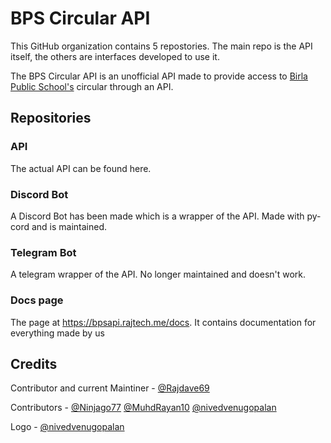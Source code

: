 # BPS Circular API

This GitHub organization contains 5 repostories. The main repo is the API itself, the others are interfaces developed to use it. 

The BPS Circular API is an unofficial API made to provide access to [Birla Public School's](https://www.bpsdoha.net) circular through an API.

## Repositories

### API

The actual API can be found here.

### Discord Bot

A Discord Bot has been made which is a wrapper of the API. Made with py-cord and is maintained.

### Telegram Bot

A telegram wrapper of the API. No longer maintained and doesn't work.

### Docs page

The page at https://bpsapi.rajtech.me/docs. It contains documentation for everything made by us

## Credits

Contributor and current Maintiner - [@Rajdave69](https://github.com/Rajdave69)

Contributors - [@Ninjago77](https://github.com/Ninjago77) [@MuhdRayan10](https://github.com/MuhdRayan10) [@nivedvenugopalan](https://github.com/nivedvenugopalan)  

Logo - [@nivedvenugopalan](https://github.com/nivedvenugopalan) 

